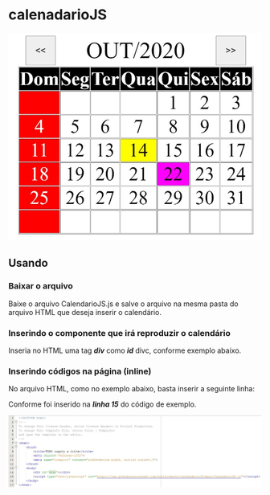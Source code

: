 # calenadarioJS

![Alt Text](Calendario.JPG)

## Usando

### Baixar o arquivo

Baixe o arquivo CalendarioJS.js e salve o arquivo na mesma pasta do arquivo HTML que deseja inserir o calendário.

### Inserindo o componente que irá reproduzir o calendário

Inseria no HTML uma tag ***div*** como ***id*** divc, conforme exemplo abaixo.

> <div id="divc"></div>

### Inserindo códigos na página (inline)

No arquivo HTML, como no exemplo abaixo, basta inserir a seguinte linha:

> <script type="text/javascript" src="https://raw.githubusercontent.com/kairiroberto/calenadarioJS/main/CalendarioJS.js"></script>

Conforme foi inserido na ***linha 15*** do código de exemplo.

![Alt Text](img1.JPG)
